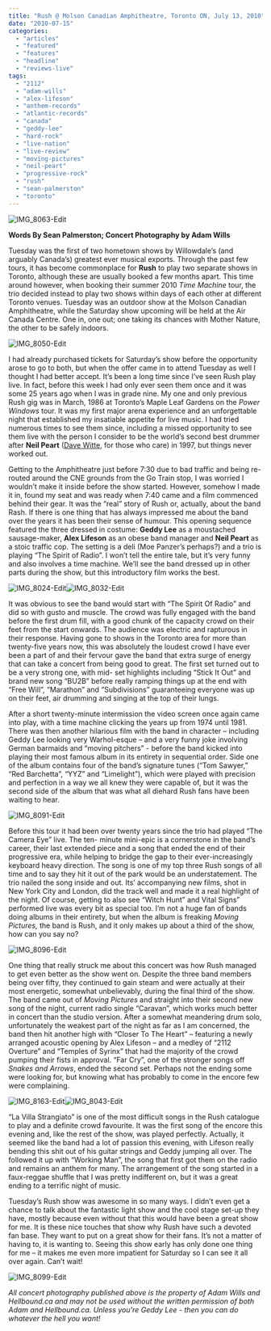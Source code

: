 ```yaml
---
title: "Rush @ Molson Canadian Amphitheatre, Toronto ON, July 13, 2010"
date: "2010-07-15"
categories: 
  - "articles"
  - "featured"
  - "features"
  - "headline"
  - "reviews-live"
tags: 
  - "2112"
  - "adam-wills"
  - "alex-lifeson"
  - "anthem-records"
  - "atlantic-records"
  - "canada"
  - "geddy-lee"
  - "hard-rock"
  - "live-nation"
  - "live-review"
  - "moving-pictures"
  - "neil-peart"
  - "progressive-rock"
  - "rush"
  - "sean-palmerston"
  - "toronto"
---
```


![](http://www.hellbound.ca/wp-content/uploads/2010/07/IMG_8063-Edit-e1279163805178.jpg "IMG_8063-Edit")

**Words By Sean Palmerston; Concert Photography by Adam Wills**

Tuesday was the first of two hometown shows by Willowdale’s (and arguably Canada’s) greatest ever musical exports. Through the past few tours, it has become commonplace for **Rush** to play two separate shows in Toronto, although these are usually booked a few months apart. This time around however, when booking their summer 2010 _Time Machine_ tour, the trio decided instead to play two shows within days of each other at different Toronto venues. Tuesday was an outdoor show at the Molson Canadian Amphitheatre, while the Saturday show upcoming will be held at the Air Canada Centre. One in, one out; one taking its chances with Mother Nature, the other to be safely indoors.

![](http://www.hellbound.ca/wp-content/uploads/2010/07/IMG_8050-Edit-e1279163922253.jpg "IMG_8050-Edit")

I had already purchased tickets for Saturday’s show before the opportunity arose to go to both, but when the offer came in to attend Tuesday as well I thought I had better accept. It’s been a long time since I’ve seen Rush play live. In fact, before this week I had only ever seen them once and it was some 25 years ago when I was in grade nine. My one and only previous Rush gig was in March, 1986 at Toronto’s Maple Leaf Gardens on the _Power Windows_ tour. It was my first major arena experience and an unforgettable night that established my insatiable appetite for live music. I had tried numerous times to see them since, including a missed opportunity to see them live with the person I consider to be the world’s second best drummer after **Neil Peart** ([Dave Witte](http://blog.davewitte.com/), for those who care) in 1997, but things never worked out.

Getting to the Amphitheatre just before 7:30 due to bad traffic and being re-routed around the CNE grounds from the Go Train stop, I was worried I wouldn’t make it inside before the show started. However, somehow I made it in, found my seat and was ready when 7:40 came and a film commenced behind their gear. It was the “real” story of Rush or, actually, about the band Rash. If there is one thing that has always impressed me about the band over the years it has been their sense of humour. This opening sequence featured the three dressed in costume: **Geddy Lee** as a moustached sausage-maker, **Alex Lifeson** as an obese band manager and **Neil Peart** as a stoic traffic cop. The setting is a deli (Moe Panzer’s perhaps?) and a trio is playing “The Spirit of Radio”. I won’t tell the entire tale, but it’s very funny and also involves a time machine. We’ll see the band dressed up in other parts during the show, but this introductory film works the best.

![](http://www.hellbound.ca/wp-content/uploads/2010/07/IMG_8024-Edit-e1279164190793.jpg "IMG_8024-Edit")![](http://www.hellbound.ca/wp-content/uploads/2010/07/IMG_8032-Edit-e1279164226480.jpg "IMG_8032-Edit")

It was obvious to see the band would start with “The Spirit Of Radio” and did so with gusto and muscle. The crowd was fully engaged with the band before the first drum fill, with a good chunk of the capacity crowd on their feet from the start onwards. The audience was electric and rapturous in their response. Having gone to shows in the Toronto area for more than twenty-five years now, this was absolutely the loudest crowd I have ever been a part of and their fervour gave the band that extra surge of energy that can take a concert from being good to great. The first set turned out to be a very strong one, with mid- set highlights including “Stick It Out” and brand new song “BU2B” before really ramping things up at the end with “Free Will”, “Marathon” and “Subdivisions” guaranteeing everyone was up on their feet, air drumming and singing at the top of their lungs.

After a short twenty-minute intermission the video screen once again came into play, with a time machine clicking the years up from 1974 until 1981. There was then another hilarious film with the band in character – including Geddy Lee looking very Warhol-esque – and a very funny joke involving German barmaids and “moving pitchers” - before the band kicked into playing their most famous album in its entirety in sequential order. Side one of the album contains four of the band’s signature tunes (“Tom Sawyer,” “Red Barchetta”, “YYZ” and “Limelight”), which were played with precision and perfection in a way we all knew they were capable of, but it was the second side of the album that was what all diehard Rush fans have been waiting to hear.

![](http://www.hellbound.ca/wp-content/uploads/2010/07/IMG_8091-Edit-e1279164354706.jpg "IMG_8091-Edit")

Before this tour it had been over twenty years since the trio had played “The Camera Eye” live. The ten- minute mini-epic is a cornerstone in the band’s career, their last extended piece and a song that ended the end of their progressive era, while helping to bridge the gap to their ever-increasingly keyboard heavy direction. The song is one of my top three Rush songs of all time and to say they hit it out of the park would be an understatement. The trio nailed the song inside and out. Its’ accompanying new films, shot in New York City and London, did the track well and made it a real highlight of the night. Of course, getting to also see “Witch Hunt” and Vital Signs” performed live was every bit as special too. I’m not a huge fan of bands doing albums in their entirety, but when the album is freaking _Moving Pictures,_ the band is Rush, and it only makes up about a third of the show, how can you say no?

![](http://www.hellbound.ca/wp-content/uploads/2010/07/IMG_8096-Edit-e1279164438220.jpg "IMG_8096-Edit")

One thing that really struck me about this concert was how Rush managed to get even better as the show went on. Despite the three band members being over fifty, they continued to gain steam and were actually at their most energetic, somewhat unbelievably, during the final third of the show. The band came out of _Moving Pictures_ and straight into their second new song of the night, current radio single “Caravan”, which works much better in concert than the studio version. After a somewhat meandering drum solo, unfortunately the weakest part of the night as far as I am concerned, the band then hit another high with “Closer To The Heart” – featuring a newly arranged acoustic opening by Alex Lifeson – and a medley of “2112 Overture” and “Temples of Syrinx” that had the majority of the crowd pumping their fists in approval. “Far Cry”, one of the stronger songs off _Snakes and Arrows_, ended the second set. Perhaps not the ending some were looking for, but knowing what has probably to come in the encore few were complaining.

![](http://www.hellbound.ca/wp-content/uploads/2010/07/IMG_8163-Edit-e1279164533895.jpg "IMG_8163-Edit")![](http://www.hellbound.ca/wp-content/uploads/2010/07/IMG_8043-Edit-e1279164591392.jpg "IMG_8043-Edit")

“La Villa Strangiato” is one of the most difficult songs in the Rush catalogue to play and a definite crowd favourite. It was the first song of the encore this evening and, like the rest of the show, was played perfectly. Actually, it seemed like the band had a lot of passion this evening, with Lifeson really bending this shit out of his guitar strings and Geddy jumping all over. The followed it up with “Working Man”, the song that first got them on the radio and remains an anthem for many. The arrangement of the song started in a faux-reggae shuffle that I was pretty indifferent on, but it was a great ending to a terrific night of music.

Tuesday’s Rush show was awesome in so many ways. I didn’t even get a chance to talk about the fantastic light show and the cool stage set-up they have, mostly because even without that this would have been a great show for me. It is these nice touches that show why Rush have such a devoted fan base. They want to put on a great show for their fans. It’s not a matter of having to, it is wanting to. Seeing this show early has only done one thing for me – it makes me even more impatient for Saturday so I can see it all over again. Can’t wait!

![](http://www.hellbound.ca/wp-content/uploads/2010/07/IMG_8099-Edit-e1279164676392.jpg "IMG_8099-Edit")

_All concert photography published above is the property of Adam Wills and Hellbound.ca and may not be used without the written permission of both Adam and Hellbound.ca. Unless you're Geddy Lee - then you can do whatever the hell you want!_
